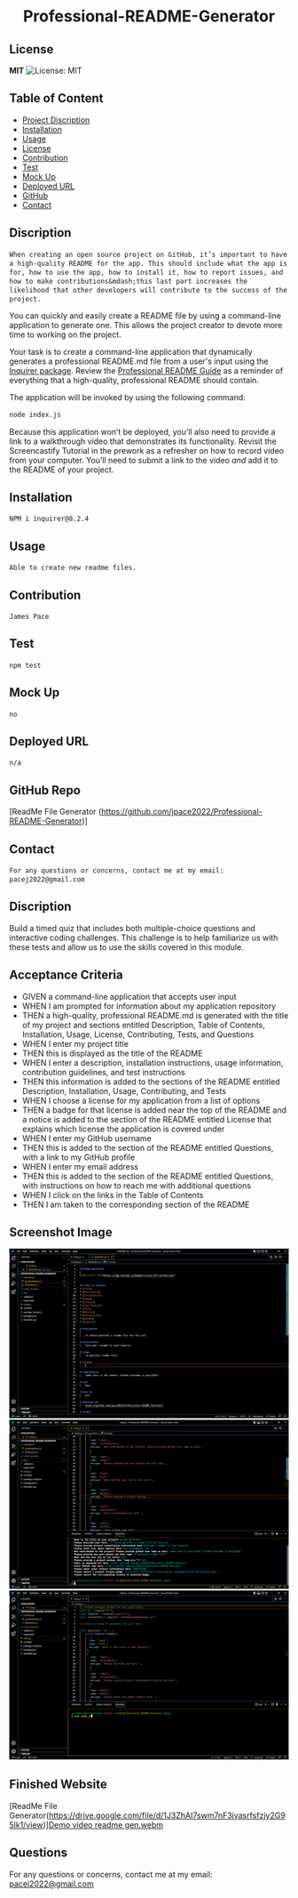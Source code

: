 
<h1 align="center"> Professional-README-Generator </h1>  

## License

**MIT** ![License: MIT](https://img.shields.io/badge/License-MIT-yellow.svg)

## Table of Content
- [Project Discription](#discription)
- [Installation](#installation)
- [Usage](#usage)
- [License](#license)
- [Contribution](#contribution)
- [Test](#test)
- [Mock Up](#mockup)
- [Deployed URL](#deployedurl)
- [GitHub](#github)
- [Contact](#contact)

## Discription

    When creating an open source project on GitHub, it’s important to have a high-quality README for the app. This should include what the app is for, how to use the app, how to install it, how to report issues, and how to make contributions&mdash;this last part increases the likelihood that other developers will contribute to the success of the project. 

You can quickly and easily create a README file by using a command-line application to generate one. This allows the project creator to devote more time to working on the project.

Your task is to create a command-line application that dynamically generates a professional README.md file from a user's input using the [Inquirer package](https://www.npmjs.com/package/inquirer/v/8.2.4). Review the [Professional README Guide](https://coding-boot-camp.github.io/full-stack/github/professional-readme-guide) as a reminder of everything that a high-quality, professional README should contain. 

The application will be invoked by using the following command:

```bash
node index.js
```

Because this application won’t be deployed, you’ll also need to provide a link to a walkthrough video that demonstrates its functionality. Revisit the Screencastify Tutorial in the prework as a refresher on how to record video from your computer. You’ll need to submit a link to the video _and_ add it to the README of your project.

## Installation
    NPM i inquirer@8.2.4

## Usage
    Able to create new readme files. 

## Contribution
    James Pace

## Test
    npm test

## Mock Up
    no

## Deployed URL
    n/a

## GitHub Repo
   [ReadMe File Generator (https://github.com/jpace2022/Professional-README-Generator)] 

## Contact
    For any questions or concerns, contact me at my email: pacej2022@gmail.com
    

## Discription
Build a timed quiz that includes both multiple-choice questions and interactive coding challenges. This challenge is to help familiarize us with these tests and allow us to use the skills covered in this module.

## Acceptance Criteria

- GIVEN a command-line application that accepts user input
- WHEN I am prompted for information about my application repository
- THEN a high-quality, professional README.md is generated with the title of my project and sections entitled Description, Table of Contents, Installation, Usage, License, Contributing, Tests, and Questions
- WHEN I enter my project title
- THEN this is displayed as the title of the README
- WHEN I enter a description, installation instructions, usage information, contribution guidelines, and test instructions
- THEN this information is added to the sections of the README entitled Description, Installation, Usage, Contributing, and Tests
- WHEN I choose a license for my application from a list of options
- THEN a badge for that license is added near the top of the README and a notice is added to the section of the README entitled License that explains which license the application is covered under
- WHEN I enter my GitHub username
- THEN this is added to the section of the README entitled Questions, with a link to my GitHub profile
- WHEN I enter my email address
- THEN this is added to the section of the README entitled Questions, with instructions on how to reach me with additional questions
- WHEN I click on the links in the Table of Contents
- THEN I am taken to the corresponding section of the README

## Screenshot Image
![ReadMe File Generator](https://github.com/jpace2022/Professional-README-Generator/blob/main/pics/readme%20file.png?raw=true)
![ReadMe File Generator](https://github.com/jpace2022/Professional-README-Generator/blob/main/pics/terminal%20image%202.png?raw=true)
![ReadMe File Generator](https://github.com/jpace2022/Professional-README-Generator/blob/main/pics/terminal%20image.png?raw=true)

## Finished Website
[ReadMe File Generator(https://drive.google.com/file/d/1J3ZhAI7swm7nF3jyasrfsfzjy2G95lk1/view)][Demo video readme gen.webm](https://user-images.githubusercontent.com/100334452/197317452-4671c6f7-bef3-429a-822f-d9ec497ad9cf.webm)


## Questions
For any questions or concerns, contact me at my email: pacej2022@gmail.com
